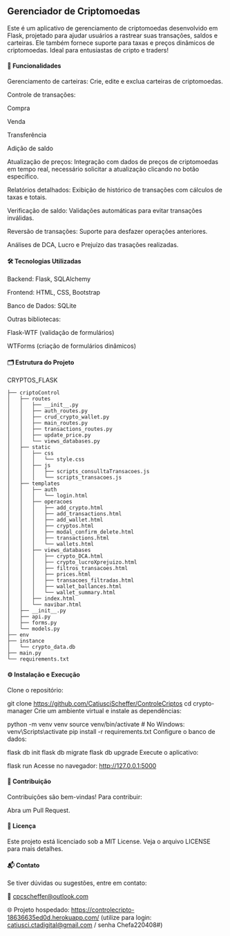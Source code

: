 <h2>Gerenciador de Criptomoedas</h2> 
<p>Este é um aplicativo de gerenciamento de criptomoedas desenvolvido em Flask, projetado para ajudar usuários a rastrear suas transações, saldos e carteiras. Ele também fornece suporte para taxas e preços dinâmicos de criptomoedas. Ideal para entusiastas de cripto e traders!</p>

<h4>🚀 Funcionalidades</h4>
Gerenciamento de carteiras: Crie, edite e exclua carteiras de criptomoedas.

Controle de transações:

Compra

Venda

Transferência

Adição de saldo

Atualização de preços: Integração com dados de preços de criptomoedas em tempo real, necessário solicitar a atualização clicando no botão específico.

Relatórios detalhados: Exibição de histórico de transações com cálculos de taxas e totais.

Verificação de saldo: Validações automáticas para evitar transações inválidas.

Reversão de transações: Suporte para desfazer operações anteriores.

Análises de DCA, Lucro e Prejuízo das trasações realizadas.

<h4>🛠️ Tecnologias Utilizadas</h4>

Backend: Flask, SQLAlchemy

Frontend: HTML, CSS, Bootstrap

Banco de Dados: SQLite

Outras bibliotecas:

Flask-WTF (validação de formulários)

WTForms (criação de formulários dinâmicos)

<h4>🗂️ Estrutura do Projeto</h4>

CRYPTOS_FLASK

    ├── criptoControl    
    │   ├── routes    
    │   │   ├── __init__.py
    │   │   ├── auth_routes.py
    │   │   ├── crud_crypto_wallet.py
    │   │   ├── main_routes.py
    │   │   ├── transactions_routes.py
    │   │   ├── update_price.py
    │   │   └── views_databases.py
    │   ├── static
    │   │   ├── css
    │   │   │   └── style.css
    │   │   ├── js
    │   │   │   ├── scripts_consulltaTransacoes.js
    │   │   │   └── scripts_transacoes.js
    │   ├── templates
    │   │   ├── auth
    │   │   │   └── login.html
    │   │   ├── operacoes
    │   │   │   ├── add_crypto.html
    │   │   │   ├── add_transactions.html
    │   │   │   ├── add_wallet.html
    │   │   │   ├── cryptos.html
    │   │   │   ├── modal_confirm_delete.html
    │   │   │   ├── transactions.html
    │   │   │   └── wallets.html
    │   │   ├── views_databases
    │   │   │   ├── crypto_DCA.html
    │   │   │   ├── crypto_lucroXprejuizo.html
    │   │   │   ├── filtros_transacoes.html
    │   │   │   ├── prices.html
    │   │   │   ├── transacoes_filtradas.html
    │   │   │   ├── wallet_ballances.html
    │   │   │   └── wallet_summary.html
    │   │   ├── index.html
    │   │   └── navibar.html
    │   ├── __init__.py
    │   ├── api.py
    │   ├── forms.py
    │   └── models.py
    ├── env
    ├── instance
    │   └── crypto_data.db
    ├── main.py
    └── requirements.txt


<h4>⚙️ Instalação e Execução</h4>
Clone o repositório:

git clone https://github.com/CatiusciScheffer/ControleCriptos
cd crypto-manager
Crie um ambiente virtual e instale as dependências:

python -m venv venv
source venv/bin/activate  # No Windows: venv\Scripts\activate
pip install -r requirements.txt
Configure o banco de dados:

flask db init
flask db migrate
flask db upgrade
Execute o aplicativo:

flask run
Acesse no navegador: http://127.0.0.1:5000

<h4>📝 Contribuição</h4>
Contribuições são bem-vindas! Para contribuir:

Abra um Pull Request.
<h4>📜 Licença</h4>
Este projeto está licenciado sob a MIT License. Veja o arquivo LICENSE para mais detalhes.

<h4>📬 Contato</h4>

Se tiver dúvidas ou sugestões, entre em contato:

📧 cpcscheffer@outlook.com

🌐 Projeto hospedado: https://controlecripto-18636635ed0d.herokuapp.com/ (utilize para login: catiusci.ctadigital@gmail.com / senha Chefa220408#)

